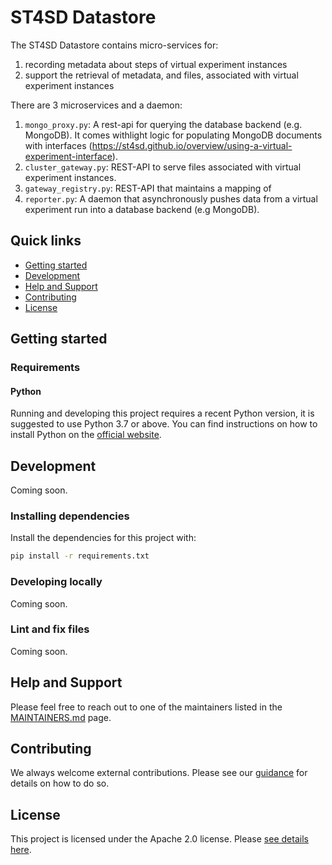 # ST4SD Datastore

The ST4SD Datastore contains micro-services for:

1. recording metadata about steps of virtual experiment instances
2. support the retrieval of metadata, and files, associated with virtual experiment instances

There are 3 microservices and a daemon:

1. `mongo_proxy.py`: A rest-api for querying the database backend (e.g. MongoDB). It comes withlight logic for populating MongoDB documents with interfaces (https://st4sd.github.io/overview/using-a-virtual-experiment-interface).
2. `cluster_gateway.py`: REST-API to serve files associated with virtual experiment instances.
3. `gateway_registry.py`: REST-API that maintains a mapping of 
4. `reporter.py`: A daemon that asynchronously pushes data from a virtual experiment run into a database backend (e.g MongoDB).

## Quick links

- [Getting started](#getting-started)
- [Development](#development)
- [Help and Support](#help-and-support)
- [Contributing](#contributing)
- [License](#license)

## Getting started

### Requirements

#### Python

Running and developing this project requires a recent Python version, it is suggested to use Python 3.7 or above. You can find instructions on how to install Python on the [official website](https://www.python.org/downloads/).

## Development

Coming soon.

### Installing dependencies

Install the dependencies for this project with:

```bash
pip install -r requirements.txt
```

### Developing locally

Coming soon.

### Lint and fix files

Coming soon.

## Help and Support

Please feel free to reach out to one of the maintainers listed in the [MAINTAINERS.md](MAINTAINERS.md) page.

## Contributing 

We always welcome external contributions. Please see our [guidance](CONTRIBUTING.md) for details on how to do so.

## License

This project is licensed under the Apache 2.0 license. Please [see details here](LICENSE.md).
